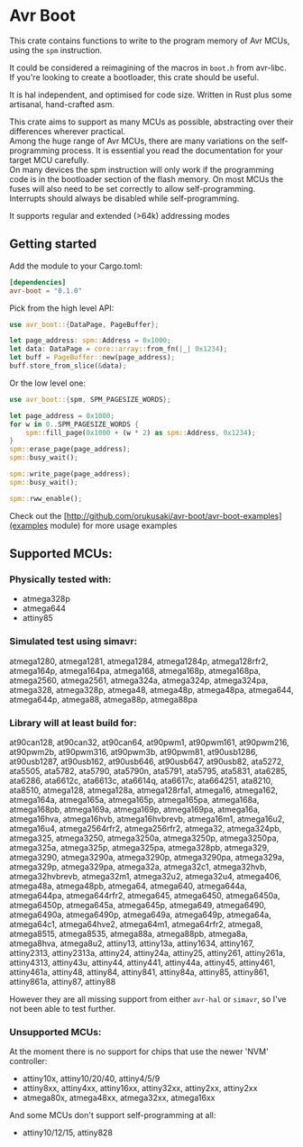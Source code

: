# Avr Boot

This crate contains functions to write to the program memory of Avr MCUs, using the `spm` instruction.

It could be considered a reimagining of the macros in `boot.h` from avr-libc.
If you're looking to create a bootloader, this crate should be useful.

It is hal independent, and optimised for code size. Written in Rust plus some artisanal, hand-crafted asm.

This crate aims to support as many MCUs as possible, abstracting over their differences wherever practical.  
Among the huge range of Avr MCUs, there are many variations on the self-programming process.
It is essential you read the documentation for your target MCU carefully.  
On many devices the spm instruction will only work if the programming code is in the bootloader section of the flash memory.
On most MCUs the fuses will also need to be set correctly to allow self-programming. 
Interrupts should always be disabled while self-programming.

It supports regular and extended (>64k) addressing modes

## Getting started

Add the module to your Cargo.toml:
```toml
[dependencies]
avr-boot = "0.1.0"
```

Pick from the high level API:
```rust
use avr_boot::{DataPage, PageBuffer};

let page_address: spm::Address = 0x1000;
let data: DataPage = core::array::from_fn(|_| 0x1234);
let buff = PageBuffer::new(page_address);
buff.store_from_slice(&data);
```

Or the low level one:
```rust
use avr_boot::{spm, SPM_PAGESIZE_WORDS};

let page_address = 0x1000;
for w in 0..SPM_PAGESIZE_WORDS {
    spm::fill_page(0x1000 + (w * 2) as spm::Address, 0x1234);
}
spm::erase_page(page_address);
spm::busy_wait();

spm::write_page(page_address);
spm::busy_wait();

spm::rww_enable();
```

Check out the [http://github.com/orukusaki/avr-boot/avr-boot-examples](examples module) for more usage examples 

## Supported MCUs:
### Physically tested with:
* atmega328p
* atmega644
* attiny85

### Simulated test using simavr:

atmega1280, atmega1281, atmega1284, atmega1284p, atmega128rfr2, atmega164p, atmega164pa, atmega168, atmega168p, atmega168pa, atmega2560, atmega2561, atmega324a, atmega324p, atmega324pa, atmega328, atmega328p, atmega48, atmega48p, atmega48pa, atmega644, atmega644p, atmega88, atmega88p, atmega88pa

### Library will at least build for:
at90can128, at90can32, at90can64, at90pwm1, at90pwm161, at90pwm216, at90pwm2b, at90pwm316, at90pwm3b, at90pwm81, at90usb1286, at90usb1287, at90usb162, at90usb646, at90usb647, at90usb82, ata5272, ata5505, ata5782, ata5790, ata5790n, ata5791, ata5795, ata5831, ata6285, ata6286, ata6612c, ata6613c, ata6614q, ata6617c, ata664251, ata8210, ata8510, atmega128, atmega128a, atmega128rfa1, atmega16, atmega162, atmega164a, atmega165a, atmega165p, atmega165pa, atmega168a, atmega168pb, atmega169a, atmega169p, atmega169pa, atmega16a, atmega16hva, atmega16hvb, atmega16hvbrevb, atmega16m1, atmega16u2, atmega16u4, atmega2564rfr2, atmega256rfr2, atmega32, atmega324pb, atmega325, atmega3250, atmega3250a, atmega3250p, atmega3250pa, atmega325a, atmega325p, atmega325pa, atmega328pb, atmega329, atmega3290, atmega3290a, atmega3290p, atmega3290pa, atmega329a, atmega329p, atmega329pa, atmega32a, atmega32c1, atmega32hvb, atmega32hvbrevb, atmega32m1, atmega32u2, atmega32u4, atmega406, atmega48a, atmega48pb, atmega64, atmega640, atmega644a, atmega644pa, atmega644rfr2, atmega645, atmega6450, atmega6450a, atmega6450p, atmega645a, atmega645p, atmega649, atmega6490, atmega6490a, atmega6490p, atmega649a, atmega649p, atmega64a, atmega64c1, atmega64hve2, atmega64m1, atmega64rfr2, atmega8, atmega8515, atmega8535, atmega88a, atmega88pb, atmega8a, atmega8hva, atmega8u2, attiny13, attiny13a, attiny1634, attiny167, attiny2313, attiny2313a, attiny24, attiny24a, attiny25, attiny261, attiny261a, attiny4313, attiny43u, attiny44, attiny441, attiny44a, attiny45, attiny461, attiny461a, attiny48, attiny84, attiny841, attiny84a, attiny85, attiny861, attiny861a, attiny87, attiny88

However they are all missing support from either `avr-hal` or `simavr`, so I've not been able to test further.

### Unsupported MCUs:

At the moment there is no support for chips that use the newer 'NVM' controller:
* attiny10x, attiny10/20/40, attiny4/5/9
* attiny8xx, attiny4xx, attiny16xx, attiny32xx, attiny2xx, attiny2xx
* atmega80x, atmega48xx, atmega32xx, atmega16xx

And some MCUs don't support self-programming at all:
* attiny10/12/15, attiny828

